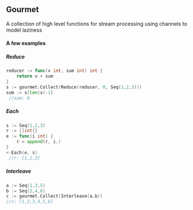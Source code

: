## Gourmet
A collection of high level functions for stream processing using channels to model laziness

#### A few examples

##### Reduce
```go
reducer := func(v int, sum int) int {
    return v + sum
}
s := gourmet.Collect(Reduce(reducer, 0, Seq(1,2,3)))
sum := s[len(s)-1]
 //sum: 6
```

##### Each
```go
s := Seq(1,2,3)
r := []int{}
e := func(i int) {
	r = append(r, i.)
}
<-Each(e, s)
 //r: [1,2,3]
```

##### Interleave
```go
a := Seq(1,3,5)
b := Seq(2,4,6)
c := gourmet.Collect(Interleave(a,b))
//c: [1,2,3,4,5,6]
```
